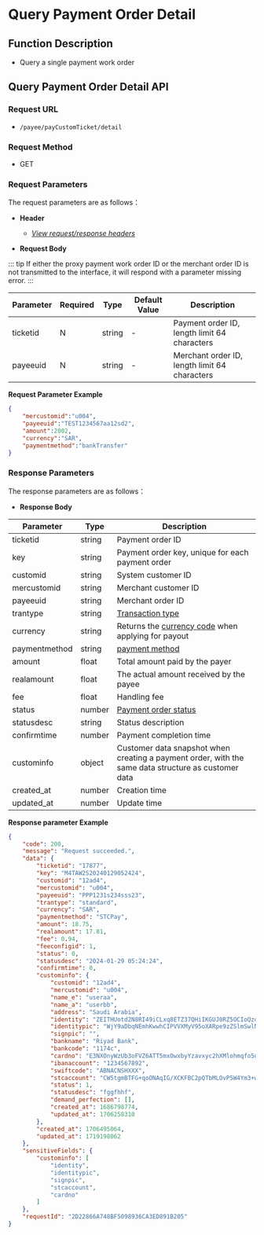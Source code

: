 # Query Payment Order Detail

## Function Description

- Query a single payment work order

## Query Payment Order Detail API

### Request URL

- `/payee/payCustomTicket/detail`

### Request Method

- GET

### Request Parameters

The request parameters are as follows：

- **Header**

  - [_View request/response headers_](/en/payoutApi/apiRule/header)

- **Request Body**

::: tip 
If either the proxy payment work order ID or the merchant order ID is not transmitted to the interface, it will respond with a parameter missing error.
:::

| **Parameter** | **Required** | **Type** | **Default Value** | **Description**                               |
| ------------- | ------------ | -------- | ----------------- | --------------------------------------------- |
| ticketid      | N            | string   | -                 | Payment order ID, length limit 64 characters  |
| payeeuid      | N            | string   | -                 | Merchant order ID, length limit 64 characters |

**Request Parameter Example**

```json
{
    "mercustomid":"u004",
    "payeeuid":"TEST1234567aa12sd2",
    "amount":2002,
    "currency":"SAR",
    "paymentmethod":"bankTransfer"
}
```

### Response Parameters

The response parameters are as follows：

- **Response Body**

| **Parameter** | **Type** | **Description**                                                                                     |
| ------------- | -------- | --------------------------------------------------------------------------------------------------- |
| ticketid      | string   | Payment order ID                                                                                    |
| key           | string   | Payment order key, unique for each payment order                                                    |
| customid      | string   | System customer ID                                                                                  |
| mercustomid   | string   | Merchant customer ID                                                                                |
| payeeuid      | string   | Merchant order ID                                                                                   |
| trantype      | string   | [Transaction type](/en/payoutApi/appendix/tranType)                                                 |
| currency      | string   | Returns the [currency code](/en/payoutApi/appendix/currency) when applying for payout               |
| paymentmethod | string   | [payment method](/en/payoutApi/appendix/paymentMethod)                                              |
| amount        | float    | Total amount paid by the payer                                                                      |
| realamount    | float    | The actual amount received by the payee                                                             |
| fee           | float    | Handling fee                                                                                        |
| status        | number   | [Payment order status](/en/payoutApi/appendix/paymentStatus)                                        |
| statusdesc    | string   | Status description                                                                                  |
| confirmtime   | number   | Payment completion time                                                                             |
| custominfo    | object   | Customer data snapshot when creating a payment order, with the same data structure as customer data |
| created_at    | number   | Creation time                                                                                       |
| updated_at    | number   | Update time                                                                                         |

**Response parameter Example**

```json
{
    "code": 200,
    "message": "Request succeeded.",
    "data": {
        "ticketid": "17877",
        "key": "M4TAW2S20240129052424",
        "customid": "12ad4",
        "mercustomid": "u004",
        "payeeuid": "PPP1231s234sss23",
        "trantype": "standard",
        "currency": "SAR",
        "paymentmethod": "STCPay",
        "amount": 18.75,
        "realamount": 17.81,
        "fee": 0.94,
        "feeconfigid": 1,
        "status": 0,
        "statusdesc": "2024-01-29 05:24:24",
        "confirmtime": 0,
        "custominfo": {
            "customid": "12ad4",
            "mercustomid": "u004",
            "name_e": "useraa",
            "name_a": "userbb",
            "address": "Saudi Arabia",
            "identity": "ZEITHUotd2N8RI49iCLxq8ETZ37QHiIKGUJ0RZ5OCIoQzdUz0DqbcRMRxmVkpsruScSg3U/6Pp7PCUjJ43Bj1l1j55hk6uRg3/yfTXEbX32BZhwCD0bzokHOOu5+JWD6YcsIxxdGBMIngEPeY4V2hAoC6DIgq4eR1puyZp8taYOyU1XEbgVV4TSZ12ORPD4uS55Htvxn69MzWjRKqtPzvwV6MVlAUy14G9rH/OnNLIySDl7anE382y7+6acCTgorbTzTdz8YP/O4q/Hp+gbVh7nBXn0uwPj26NyHLBCuRXkbL+id5xFXkxfBrHBRoq4QhgRA69Y/FkKQgOjeUwrfWQ==",
            "identitypic": "WjY9aDbqNEmhKwwhCIPVVXMyV95oXARpe9zZSlmSwlNNxSYD//fUwjtrl1HtUqfOBVY3vP2UgxyfB9p293jolKlPkjcr2Xbkce4CJQWeUelAgpDIoLqGTYY4tTiTo0MJGikHp7X9qKr4wbEDAn8ix0akyROWTG3gLyUROK5AFSz/5fQrQgRsh+fffkFvew4xCuEAJv8LpkxzSEJQthnnS28BnDpSgUA2iML/HboXuiY7G1avO+U8ETwQn0LaZPMK/QuVQ2V87JkmZKSyPdYrIgPqzVRCyPg6iooLIZkaiIJ1Q5gAb1HQGtCxpahYjnFCHO+5d/jj9WcfpeGobqYFjw==",
            "signpic": "",
            "bankname": "Riyad Bank",
            "bankcode": "1174c",
            "cardno": "E3NXOnyWzUb3oFVZ6ATT5mxOwxbyYzavxyc2hXMlohmqfo5qXPpnmmVucyknUa8tFg6A870IF74NLggCS7gBRvmHYl54QY/Q6CKrWKt3c4GsNtVyb2pOolRklOzXjS4O+Y/uaTffc+vOKV6tlG+E+Km9PmznpSkxWCE+rPsqnDZylaQBjuulxh3b5TGhMtnRsJhIhjkqMq9J0e6fY0yryeFAz4sQw94xd/usQ5dFYTZJLPU2ukPcbCa+DRB/OQLe5nLHacuIFyajbN24rq+5UyRId6N3qEpHzfl+f8qIv5nTit0kkwh1RESrqbHvtDx0dB+EHQu17Kq0E/gRpzwsnA==",
            "ibanaccount": "1234567892",
            "swiftcode": "ABNACNSHXXX",
            "stcaccount": "CW5tgmBTFG+qoONAqIG/XCKFBC2pQTbMLOvP5W4Ym3+wrZcSxhJ2B26Xncaqdfvw0A5Ny8xklN3Y8tOgfSeeVvFQSjwR9Ba7TpuCQl7kvSTUGkXdLyMJd4zksmdM0MI9fl3iRX0IPoZ8Seoy0faguDseXstMb3pTWBepRlIKsM/w5DH8f7jyZp3HeQrcUQ41VqS7yAlxXjwSmMpAbmfNe0S0vs6eBg0WduEeICCgCwf2TnIDkk0KXITzXh6cKv+fAgVZB/a0xYTfu1aLHrpP2rGcniOKRsJCSXpmdoNiUsfIYZd4YzjEf7hEPviXBlf+5cn53vlWamHgiywm5WD1ZQ==",
            "status": 1,
            "statusdesc": "fggfhhf",
            "demand_perfection": [],
            "created_at": 1686798774,
            "updated_at": 1706258310
        },
        "created_at": 1706495064,
        "updated_at": 1719198062
    },
    "sensitiveFields": {
        "custominfo": [
            "identity",
            "identitypic",
            "signpic",
            "stcaccount",
            "cardno"
        ]
    },
    "requestId": "2D22866A748BF5098936CA3ED891B205"
}
```